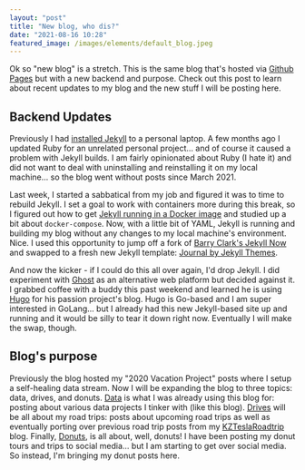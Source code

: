 ```yaml
---
layout: "post"
title: "New blog, who dis?"
date: "2021-08-16 10:28"
featured_image: /images/elements/default_blog.jpeg
---
```


Ok so "new blog" is a stretch.  This is the same blog that's hosted via [Github Pages](https://pages.github.com/) but with a new backend and purpose.  Check out this post to learn about recent updates to my blog and the new stuff I will be posting here.

## Backend Updates
Previously I had [installed Jekyll](https://jekyllrb.com/docs/installation/) to a personal laptop. A few months ago I updated Ruby for an unrelated personal project... and of course it caused a problem with Jekyll builds.  I am fairly opinionated about Ruby (I hate it) and did not want to deal with uninstalling and reinstalling it on my local machine... so the blog went without posts since March 2021.

Last week, I started a sabbatical from my job and figured it was to time to rebuild Jekyll.  I set a goal to work with containers more during this break, so I figured out how to get [Jekyll running in a Docker image](https://hub.docker.com/r/jekyll/jekyll) and studied up a bit about `docker-compose`.  Now, with a little bit of YAML, Jekyll is running and building my blog without any changes to my local machine's environment.  Nice.  I used this opportunity to jump off a fork of [Barry Clark's Jekyll Now](https://github.com/barryclark/jekyll-now) and swapped to a fresh new Jekyll template: [Journal by Jekyll Themes](https://jekyllthemes.io/theme/journal-personal-jekyll-theme).

And now the kicker - if I could do this all over again, I'd drop Jekyll.  I did experiment with [Ghost](https://ghost.org/) as an alternative web platform but decided against it.  I grabbed coffee with a buddy this past weekend and learned he is using [Hugo](https://gohugo.io/) for his passion project's blog.  Hugo is Go-based and I am super interested in GoLang... but I already had this  new Jekyll-based site up and running and it would be silly to tear it down right now.  Eventually I will make the swap, though.

## Blog's purpose
Previously the blog hosted my "2020 Vacation Project" posts where I setup a self-healing data stream.  Now I will be expanding the blog to three topics: data, drives, and donuts.  [Data](/data/) is what I was already using this blog for: posting about various data projects I tinker with (like this blog).  [Drives](/drives/) will be all about my road trips: posts about upcoming road trips as well as eventually porting over previous road trip posts from my [KZTeslaRoadtrip](https://kzroadtrip.wordpress.com/) blog.  Finally, [Donuts](/donuts/), is all about, well, donuts!  I have been posting my donut tours and trips to social media... but I am starting to get over social media.  So instead, I'm bringing my donut posts here.

